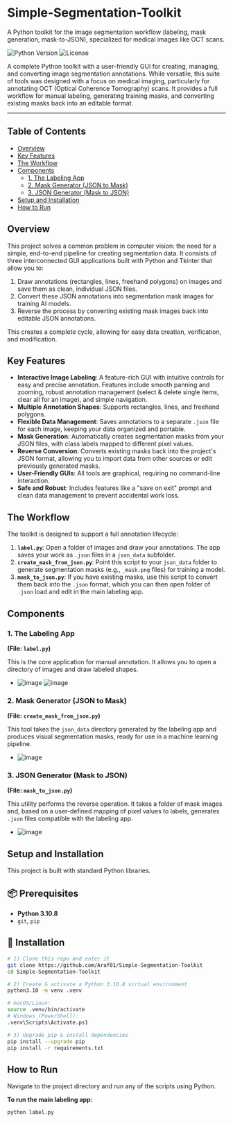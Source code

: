 # Simple-Segmentation-Toolkit
A Python toolkit for the image segmentation workflow (labeling, mask generation, mask-to-JSON), specialized for medical images like OCT scans.

![Python Version](https://img.shields.io/badge/python-3.8%2B-blue.svg)
![License](https://img.shields.io/badge/license-MIT-green.svg)

A complete Python toolkit with a user-friendly GUI for creating, managing, and converting image segmentation annotations. While versatile, this suite of tools was designed with a focus on medical imaging, particularly for annotating OCT (Optical Coherence Tomography) scans. It provides a full workflow for manual labeling, generating training masks, and converting existing masks back into an editable format.

---

## Table of Contents
- [Overview](#overview)
- [Key Features](#key-features)
- [The Workflow](#the-workflow)
- [Components](#components)
  - [1. The Labeling App](#1-the-labeling-app)
  - [2. Mask Generator (JSON to Mask)](#2-mask-generator-json-to-mask)
  - [3. JSON Generator (Mask to JSON)](#3-json-generator-mask-to-json)
- [Setup and Installation](#setup-and-installation)
- [How to Run](#how-to-run)

## Overview

This project solves a common problem in computer vision: the need for a simple, end-to-end pipeline for creating segmentation data. It consists of three interconnected GUI applications built with Python and Tkinter that allow you to:

1.  Draw annotations (rectangles, lines, freehand polygons) on images and save them as clean, individual JSON files.
2.  Convert these JSON annotations into segmentation mask images for training AI models.
3.  Reverse the process by converting existing mask images back into editable JSON annotations.

This creates a complete cycle, allowing for easy data creation, verification, and modification.

## Key Features

- **Interactive Image Labeling**: A feature-rich GUI with intuitive controls for easy and precise annotation. Features include smooth panning and zooming, robust annotation management (select & delete single items, clear all for an image), and simple navigation.
- **Multiple Annotation Shapes**: Supports rectangles, lines, and freehand polygons.
- **Flexible Data Management**: Saves annotations to a separate `.json` file for each image, keeping your data organized and portable.
- **Mask Generation**: Automatically creates segmentation masks from your JSON files, with class labels mapped to different pixel values.
- **Reverse Conversion**: Converts existing masks back into the project's JSON format, allowing you to import data from other sources or edit previously generated masks.
- **User-Friendly GUIs**: All tools are graphical, requiring no command-line interaction.
- **Safe and Robust**: Includes features like a "save on exit" prompt and clean data management to prevent accidental work loss.

## The Workflow

The toolkit is designed to support a full annotation lifecycle:

1.  **`label.py`**: Open a folder of images and draw your annotations. The app saves your work as `.json` files in a `json_data` subfolder.
2.  **`create_mask_from_json.py`**: Point this script to your `json_data` folder to generate segmentation masks (e.g., `_mask.png` files) for training a model.
3.  **`mask_to_json.py`**: If you have existing masks, use this script to convert them back into the `.json` format, which you can then open folder of `.json` load and edit in the main labeling app.

## Components

### 1. The Labeling App

**(File: `label.py`)**

This is the core application for manual annotation. It allows you to open a directory of images and draw labeled shapes.

* ![image](https://github.com/user-attachments/assets/b54105e9-7bd6-4cd4-9940-7608370ae093) ![image](https://github.com/user-attachments/assets/e26c2355-494a-4d8d-b526-0f0c86ed1018)



### 2. Mask Generator (JSON to Mask)

**(File: `create_mask_from_json.py`)**

This tool takes the `json_data` directory generated by the labeling app and produces visual segmentation masks, ready for use in a machine learning pipeline.

* ![image](https://github.com/user-attachments/assets/6b0fbc73-7bb5-41b7-8005-5465e849ef48)


### 3. JSON Generator (Mask to JSON)

**(File: `mask_to_json.py`)**

This utility performs the reverse operation. It takes a folder of mask images and, based on a user-defined mapping of pixel values to labels, generates `.json` files compatible with the labeling app.

* ![image](https://github.com/user-attachments/assets/30b2e09a-aeb1-4caf-a4ec-cca788c7d07c)


## Setup and Installation

This project is built with standard Python libraries.

## 📦 Prerequisites

- **Python 3.10.8**  
- `git`, `pip`
  
## 🔧 Installation

```bash
# 1) Clone this repo and enter it
git clone https://github.com/Araf01/Simple-Segmentation-Toolkit
cd Simple-Segmentation-Toolkit

# 2) Create & activate a Python 3.10.8 virtual environment
python3.10 -m venv .venv

# macOS/Linux:
source .venv/bin/activate
# Windows (PowerShell):
.venv\Scripts\Activate.ps1

# 3) Upgrade pip & install dependencies
pip install --upgrade pip
pip install -r requirements.txt
```

## How to Run

Navigate to the project directory and run any of the scripts using Python.

**To run the main labeling app:**
```bash
python label.py
